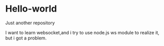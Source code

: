 # Hello-world
Just another repository

I want to learn websocket,and i try to use node.js ws module to realize it, but i got a problem.
